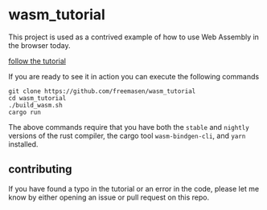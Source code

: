 # wasm_tutorial

This project is used as a contrived example of how to use Web Assembly in the browser today.

[follow the tutorial](https://freemasen.github.io/wasm_tutorial)

If you are ready to see it in action you can execute the following commands

```
git clone https://github.com/freemasen/wasm_tutorial
cd wasm_tutorial
./build_wasm.sh
cargo run
```

The above commands require that you have both the `stable` and `nightly` versions of the rust compiler, the cargo tool `wasm-bindgen-cli`, and `yarn` installed.

## contributing
If you have found a typo in the tutorial or an error in the code, please let me know by either opening an issue or pull request on this repo.